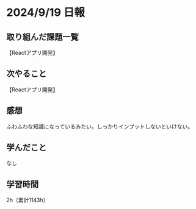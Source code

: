 # 2024/9/19 日報
## 取り組んだ課題一覧
【Reactアプリ開発】

## 次やること
【Reactアプリ開発】

## 感想
ふわふわな知識になっているみたい。しっかりインプットしないといけない。

## 学んだこと
なし

## 学習時間
2h（累計1143h）
